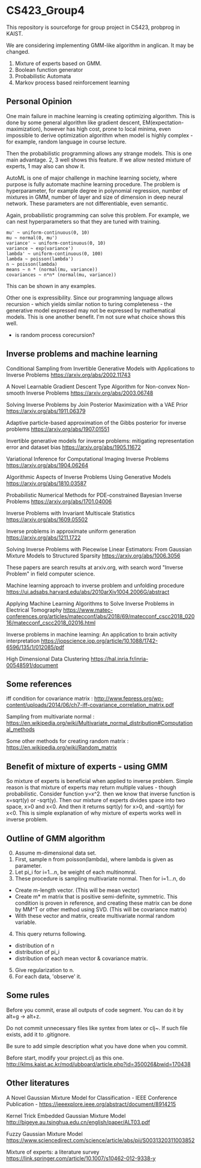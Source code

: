 # CS423_Group4
This repository is sourceforge for group project in CS423, probprog in KAIST.

We are considering implementing GMM-like algorithm in anglican. It may be changed.

1. Mixture of experts based on GMM.
2. Boolean function generator
3. Probabilistic Automata
4. Markov process based reinforcement learning

## Personal Opinion

One main failure in machine learning is creating optimizing algorithm. This is done by some general algorithm like gradient descent, EM(expectation-maximization), however has high cost, prone to local minima, even impossible to derive optimization algorithm when model is highly complex - for example, random language in course lecture. 

Then the probabilistic programming allows any strange models. This is one main advantage. 2, 3 well shows this feature. If we allow nested mixture of experts, 1 may also can show it.

AutoML is one of major challenge in machine learning society, where purpose is fully automate machine learning procedure. The problem is hyperparameter, for example degree in polynomial regression, number of mixtures in GMM, number of layer and size of dimension in deep neural network. These parameters are not differentiable, even semantic. 

Again, probabilistic programming can solve this problem. For example, we can nest hyperparameters so that they are tuned with training.
```
mu' ~ uniform-continuous(0, 10)
mu ~ normal(0, mu')
variance' ~ uniform-continuous(0, 10)
variance ~ exp(variance')
lambda' ~ uniform-continuous(0, 100)
lambda ~ poisson(lambda')
n ~ poisson(lambda)
means ~ n * (normal(mu, variance))
covariances ~ n*n* (normal(mu, variance))
```

This can be shown in any examples.

Other one is expressibility. Since our programming language allows recursion - which yields similar notion to turing completeness - the generative model expressed may not be expressed by mathematical models. This is one another benefit. I'm not sure what choice shows this well.

- is random process corecursion?
## Inverse problems and machine learning
Conditional Sampling from Invertible Generative Models with Applications to Inverse Problems <https://arxiv.org/abs/2002.11743>

A Novel Learnable Gradient Descent Type Algorithm for Non-convex Non-smooth Inverse Problems <https://arxiv.org/abs/2003.06748>

Solving Inverse Problems by Join Posterior Maximization with a VAE Prior <https://arxiv.org/abs/1911.06379>

Adaptive particle-based approximation of the Gibbs posterior for inverse problems <https://arxiv.org/abs/1907.01551>

Invertible generative models for inverse problems: mitigating representation error and dataset bias <https://arxiv.org/abs/1905.11672>

Variational Inference for Computational Imaging Inverse Problems <https://arxiv.org/abs/1904.06264>

Algorithmic Aspects of Inverse Problems Using Generative Models <https://arxiv.org/abs/1810.03587>

Probabilistic Numerical Methods for PDE-constrained Bayesian Inverse Problems <https://arxiv.org/abs/1701.04006>

Inverse Problems with Invariant Multiscale Statistics <https://arxiv.org/abs/1609.05502>

Inverse problems in approximate uniform generation <https://arxiv.org/abs/1211.1722>

Solving Inverse Problems with Piecewise Linear Estimators: From Gaussian Mixture Models to Structured Sparsity <https://arxiv.org/abs/1006.3056>

These papers are search results at arxiv.org, with search word "Inverse Problem" in field computer science.

Machine learning approach to inverse problem and unfolding procedure <https://ui.adsabs.harvard.edu/abs/2010arXiv1004.2006G/abstract>

Applying Machine Learning Algorithms to Solve Inverse Problems in Electrical Tomography <https://www.matec-conferences.org/articles/matecconf/abs/2018/69/matecconf_cscc2018_02016/matecconf_cscc2018_02016.html>

Inverse problems in machine learning: An
application to brain activity interpretation <https://iopscience.iop.org/article/10.1088/1742-6596/135/1/012085/pdf>

High Dimensional Data Clustering <https://hal.inria.fr/inria-00548591/document>
## Some references
iff condition for covariance matrix : <http://www.fepress.org/wp-content/uploads/2014/06/ch7-iff-covariance_correlation_matrix.pdf>

Sampling from multivariate normal : <https://en.wikipedia.org/wiki/Multivariate_normal_distribution#Computational_methods>

Some other methods for creating random matrix : <https://en.wikipedia.org/wiki/Random_matrix>

## Benefit of mixture of experts - using GMM

So mixture of experts is beneficial when applied to inverse problem. Simple reason is that mixture of experts may return multiple values - though probabilistic. Consider function y=x^2. then we know that inverse function is x=sqrt(y) or -sqrt(y). Then our mixture of experts divides space into two space, x>0 and x<0. And then it returns sqrt(y) for x>0, and -sqrt(y) for x<0. This is simple explanation of why mixture of experts works well in inverse problem.

## Outline of GMM algorithm
0. Assume m-dimensional data set.
1. First, sample n from poisson(lambda), where lambda is given as parameter.
2. Let pi_i for i=1...n, be weight of each multinomral.
3. These procedure is sampling multivariate normal. Then for i=1...n, do
  - Create m-length vector. (This will be mean vector)
  - Create m* m matrix that is positive semi-definite, symmetric. This condition is proven in reference, and creating these matrix can be done by MM^T or other method using SVD. (This will be covariance matrix)
  - With these vector and matrix, create multivariate normal random variable.
4. This query returns following.
  - distribution of n
  - distribution of pi_i
  - distribution of each mean vector & covariance matrix.
5. Give regularization to n.
6. For each data, 'observe' it.

## Some rules
Before you commit, erase all outputs of code segment. You can do it by alt+g -> alt+z.

Do not commit unnecessary files like syntex from latex or clj~. If such file exists, add it to .gitignore.

Be sure to add simple description what you have done when you commit.

Before start, modify your project.clj as this one. <http://klms.kaist.ac.kr/mod/ubboard/article.php?id=350026&bwid=170438>

## Other literatures

A Novel Gaussian Mixture Model for Classification - IEEE Conference Publication - <https://ieeexplore.ieee.org/abstract/document/8914215>

Kernel Trick Embedded Gaussian Mixture Model <http://bigeye.au.tsinghua.edu.cn/english/paper/ALT03.pdf>

Fuzzy Gaussian Mixture Model <https://www.sciencedirect.com/science/article/abs/pii/S0031320311003852>

Mixture of experts: a literature survey <https://link.springer.com/article/10.1007/s10462-012-9338-y>
